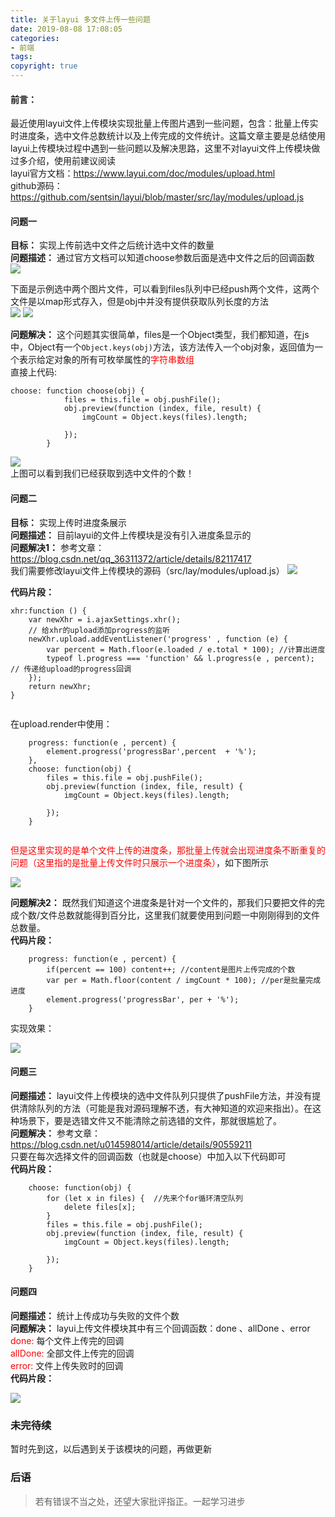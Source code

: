 ```yaml
---
title: 关于layui 多文件上传一些问题 
date: 2019-08-08 17:08:05
categories: 
- 前端 
tags: 
copyright: true
---
```

#### 前言：
最近使用layui文件上传模块实现批量上传图片遇到一些问题，包含：批量上传实时进度条，选中文件总数统计以及上传完成的文件统计。这篇文章主要是总结使用layui上传模块过程中遇到一些问题以及解决思路，这里不对layui文件上传模块做过多介绍，使用前建议阅读  
layui官方文档：https://www.layui.com/doc/modules/upload.html   
github源码：https://github.com/sentsin/layui/blob/master/src/lay/modules/upload.js  
#### 问题一
**目标：** 实现上传前选中文件之后统计选中文件的数量  
**问题描述：** 通过官方文档可以知道choose参数后面是选中文件之后的回调函数
![](https://youdaoyun-img.oss-cn-shanghai.aliyuncs.com/choose01.png)  

下面是示例选中两个图片文件，可以看到files队列中已经push两个文件，这两个文件是以map形式存入，但是obj中并没有提供获取队列长度的方法    
![](https://youdaoyun-img.oss-cn-shanghai.aliyuncs.com/choose03.png) 
![](https://youdaoyun-img.oss-cn-shanghai.aliyuncs.com/choose02.png)   

**问题解决：** 这个问题其实很简单，files是一个Object类型，我们都知道，在js中，Object有一个`Object.keys(obj)`方法，该方法传入一个obj对象，返回值为一个表示给定对象的所有可枚举属性的<font color="red">字符串数组</font>  
直接上代码:  

```   
choose: function choose(obj) {
			files = this.file = obj.pushFile();
			obj.preview(function (index, file, result) {
				imgCount = Object.keys(files).length;

			});
		}  

```

![](https://youdaoyun-img.oss-cn-shanghai.aliyuncs.com/choose04.png)    
上图可以看到我们已经获取到选中文件的个数！  

#### 问题二  
**目标：** 实现上传时进度条展示  
**问题描述：** 目前layui的文件上传模块是没有引入进度条显示的  
**问题解决1：** 参考文章：https://blog.csdn.net/qq_36311372/article/details/82117417  
我们需要修改layui文件上传模块的源码（src/lay/modules/upload.js）
![](https://youdaoyun-img.oss-cn-shanghai.aliyuncs.com/xhr01.png)  

**代码片段：**    

```
xhr:function () {
    var newXhr = i.ajaxSettings.xhr();
    // 给xhr的upload添加progress的监听
    newXhr.upload.addEventListener('progress' , function (e) {
    	var percent = Math.floor(e.loaded / e.total * 100); //计算出进度
    	typeof l.progress === 'function' && l.progress(e , percent); // 传递给upload的progress回调
    });
    return newXhr;
}
 
```

在upload.render中使用：  

```
	progress: function(e , percent) {
		element.progress('progressBar',percent  + '%');
	},
	choose: function(obj) {
    	files = this.file = obj.pushFile();
    	obj.preview(function (index, file, result) {
    		imgCount = Object.keys(files).length;
    
    	});
	}
 
```
<font color="red">但是这里实现的是单个文件上传的进度条，那批量上传就会出现进度条不断重复的问题（这里指的是批量上传文件时只展示一个进度条）</font>，如下图所示  

![](https://youdaoyun-img.oss-cn-shanghai.aliyuncs.com/importImage.gif)

**问题解决2：** 既然我们知道这个进度条是针对一个文件的，那我们只要把文件的完成个数/文件总数就能得到百分比，这里我们就要使用到问题一中刚刚得到的文件总数量。  
**代码片段：**   

```
	progress: function(e , percent) {
		if(percent == 100) content++; //content是图片上传完成的个数
		var per = Math.floor(content / imgCount * 100); //per是批量完成进度
		element.progress('progressBar', per + '%');
	}
```  

实现效果：  

![](https://youdaoyun-img.oss-cn-shanghai.aliyuncs.com/importImage02.gif) 

#### 问题三  
**问题描述：**  layui文件上传模块的选中文件队列只提供了pushFile方法，并没有提供清除队列的方法（可能是我对源码理解不透，有大神知道的欢迎来指出）。在这种场景下，要是选错文件又不能清除之前选错的文件，那就很尴尬了。  
**问题解决：**  参考文章：https://blog.csdn.net/u014598014/article/details/90559211   
只要在每次选择文件的回调函数（也就是choose）中加入以下代码即可  
**代码片段：**  

```  
	choose: function(obj) {
		for (let x in files) {  //先来个for循环清空队列
			delete files[x];
		}
    	files = this.file = obj.pushFile();
    	obj.preview(function (index, file, result) {
    		imgCount = Object.keys(files).length;
    
    	});
	}
```  

#### 问题四  
**问题描述：**  统计上传成功与失败的文件个数  
**问题解决：**  layui上传文件模块其中有三个回调函数：done 、allDone 、error  
<font color="red">done:</font> 每个文件上传完的回调  
<font color="red">allDone:</font> 全部文件上传完的回调  
<font color="red">error:</font> 文件上传失败时的回调  
**代码片段：**  

![](https://youdaoyun-img.oss-cn-shanghai.aliyuncs.com/uploadCount.png)  

### 未完待续  
暂时先到这，以后遇到关于该模块的问题，再做更新  

### 后语  

>  若有错误不当之处，还望大家批评指正。一起学习进步


